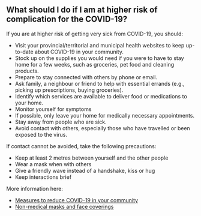 ## What should I do if I am at higher risk of complication for the COVID-19?

If you are at higher risk of getting very sick from COVID-19, you should:

- Visit your provincial/territorial and municipal health websites to keep up-to-date about COVID-19 in your community.
- Stock up on the supplies you would need if you were to have to stay home for a few weeks, such as groceries, pet food and cleaning products.
- Prepare to stay connected with others by phone or email.
- Ask family, a neighbour or friend to help with essential errands (e.g., picking up prescriptions, buying groceries).
- Identify which services are available to deliver food or medications to your home.
- Monitor yourself for symptoms
- If possible, only leave your home for medically necessary appointments.
- Stay away from people who are sick.
- Avoid contact with others, especially those who have travelled or been exposed to the virus.

If contact cannot be avoided, take the following precautions:

- Keep at least 2 metres between yourself and the other people
- Wear a mask when with others
- Give a friendly wave instead of a handshake, kiss or hug
- Keep interactions brief

More information here:

- [Measures to reduce COVID-19 in your community](https://www.canada.ca/en/public-health/services/diseases/2019-novel-coronavirus-infection/prevention-risks/measures-reduce-community.html#w)
- [Non-medical masks and face coverings](https://www.canada.ca/en/public-health/services/diseases/2019-novel-coronavirus-infection/prevention-risks/about-non-medical-masks-face-coverings.html)

